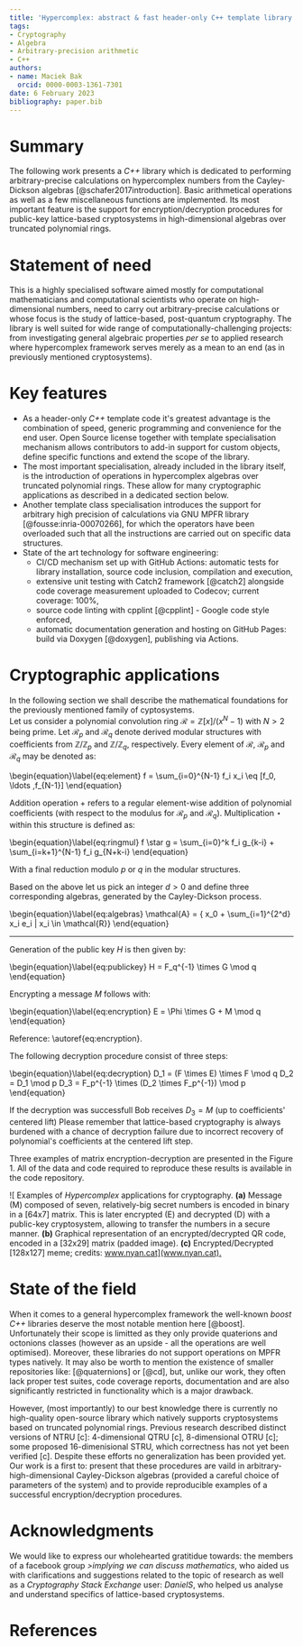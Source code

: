 ```yaml
---
title: 'Hypercomplex: abstract & fast header-only C++ template library for lattice-based cryptosystems in high-dimensional algebras'
tags:
- Cryptography
- Algebra
- Arbitrary-precision arithmetic
- C++
authors:
- name: Maciek Bak
  orcid: 0000-0003-1361-7301
date: 6 February 2023
bibliography: paper.bib
---
```


# Summary

The following work presents a *C++* library which is dedicated to performing arbitrary-precise calculations on hypercomplex numbers from the Cayley-Dickson algebras [@schafer2017introduction]. Basic arithmetical operations as well as a few miscellaneous functions are implemented. 
Its most important feature is the support for encryption/decryption procedures for public-key lattice-based cryptosystems in high-dimensional algebras over truncated polynomial rings.

# Statement of need

This is a highly specialised software aimed mostly for computational mathematicians and computational scientists who operate on high-dimensional numbers, need to carry out arbitrary-precise calculations or whose focus is the study of lattice-based, post-quantum cryptography. The library is well suited for wide range of computationally-challenging projects: from investigating general algebraic properties _per se_ to applied research where hypercomplex framework serves merely as a mean to an end (as in previously mentioned cryptosystems).

# Key features

- As a header-only *C++* template code it's greatest advantage is the combination of speed, generic programming and convenience for the end user. Open Source license together with template specialisation mechanism allows contributors to add-in support for custom objects, define specific functions and extend the scope of the library.
- The most important specialisation, already included in the library itself, is the introduction of operations in hypercomplex algebras over truncated polynomial rings. These allow for many cryptographic applications as described in a dedicated section below. 
- Another template class specialisation introduces the support for arbitrary high precision of calculations via GNU MPFR library [@fousse:inria-00070266], for which the operators have been overloaded such that all the instructions are carried out on specific data structures.
- State of the art technology for software engineering:
  - CI/CD mechanism set up with GitHub Actions: automatic tests for library installation, source code inclusion, compilation and execution,
  - extensive unit testing with Catch2 framework [@catch2] alongside code coverage measurement uploaded to Codecov; current coverage: 100%,
  - source code linting with cpplint [@cpplint] - Google code style enforced,
  - automatic documentation generation and hosting on GitHub Pages: build via Doxygen [@doxygen], publishing via Actions.

# Cryptographic applications

In the following section we shall describe the mathematical foundations for the previously mentioned family of cyptosystems.  
Let us consider a polynomial convolution ring $\mathcal{R} = \mathbb{Z}[x] / (x^N - 1)$ with $N > 2$ being prime.
Let $\mathcal{R}_p$ and $\mathcal{R}_q$ denote derived modular structures with coefficients from $\mathbb{Z}/\mathbb{Z}_p$ and $\mathbb{Z}/\mathbb{Z}_q$, respectively.
Every element of $\mathcal{R}$, $\mathcal{R}_p$ and $\mathcal{R}_q$ may be denoted as:

\begin{equation}\label{eq:element}
f = \sum_{i=0}^{N-1} f_i x_i \eq [f_0, \ldots ,f_{N-1}]
\end{equation}

Addition operation $+$ refers to a regular element-wise addition of polynomial coefficients (with respect to the modulus for $\mathcal{R}_p$ and $\mathcal{R}_q$).
Multiplication $\star$ within this structure is defined as:

\begin{equation}\label{eq:ringmul}
f \star g = \sum_{i=0}^k f_i g_{k-i} + \sum_{i=k+1}^{N-1} f_i g_{N+k-i}
\end{equation}

With a final reduction modulo $p$ or $q$ in the modular structures.

Based on the above let us pick an integer $d > 0$ and define three corresponding algebras, generated by the Cayley-Dickson process.

\begin{equation}\label{eq:algebras}
\mathcal{A} = \{ x_0 + \sum_{i=1}^{2^d} x_i e_i | x_i \in \mathcal{R}\}
\end{equation}

---

Generation of the public key $H$ is then given by:

\begin{equation}\label{eq:publickey}
H = F_q^{-1} \times G \mod q
\end{equation}

Encrypting a message $M$ follows with:

\begin{equation}\label{eq:encryption}
E = \Phi \times G + M \mod q
\end{equation}

Reference: \autoref{eq:encryption}.

The following decryption procedure consist of three steps:

\begin{equation}\label{eq:decryption}
D_1 = (F \times E) \times F \mod q
D_2 = D_1 \mod p
D_3 = F_p^{-1} \times (D_2 \times F_p^{-1}) \mod p
\end{equation}

If the decryption was successfull Bob receives $D_3 = M$ (up to coefficients' centered lift)
Please remember that lattice-based cryptography is always burdened with a chance of decryption failure due to incorrect recovery of polynomial's coefficients at the centered lift step.

Three examples of matrix encryption-decryption are presented in the Figure 1.
All of the data and code required to reproduce these results is available in the code repository.

![
  Examples of _Hypercomplex_ applications for cryptography.
  **(a)** Message (M) composed of seven, relatively-big
  secret numbers is encoded in binary in a [64x7] matrix.
  This is later encrypted (E) and decrypted (D) with a public-key
  cryptosystem, allowing to transfer the numbers in a secure manner.
  **(b)** Graphical representation of an encrypted/decrypted QR code,
  encoded in a [32x29] matrix (padded image).
  **(c)** Encrypted/Decrypted [128x127] meme; credits: [www.nyan.cat](www.nyan.cat).
](img/Fig1.png)

# State of the field

When it comes to a general hypercomplex framework the well-known _boost C++_ libraries deserve the most notable mention here [@boost]. Unfortunately their scope is limitted as they only provide quaterions and octonions classes (however as an upside - all the operations are well optimised). Moreover, these libraries do not support operations on MPFR types natively. It may also be worth to mention the existence of smaller repositories like: [@quaternions] or [@cd], but, unlike our work, they often lack proper test suites, code coverage reports, documentation and are also significantly restricted in functionality which is a major drawback.

However, (most importantly) to our best knowledge there is currently no high-quality open-source library which natively supports cryptosystems based on truncated polynomial rings.
Previous research described distinct versions of NTRU [c]: 4-dimensional QTRU [c], 8-dimensional OTRU [c]; some proposed 16-dimenisional STRU, which correctness has not yet been verified [c].
Despite these efforts no generalization has been provided yet.
Our work is a first to: present that these procedures are vaild in arbitrary-high-dimensional Cayley-Dickson algebras (provided a careful choice of parameters of the system)
and to provide reproducible examples of a successful encryption/decryption procedures.

# Acknowledgments

We would like to express our wholehearted gratitidue towards: the members of
a facebook group _>implying we can discuss mathematics_, who aided us
with clarifications and suggestions related to the topic of research
as well as a _Cryptography Stack Exchange_ user: _DanielS_, who helped us
analyse and understand specifics of lattice-based cryptosystems.

# References

